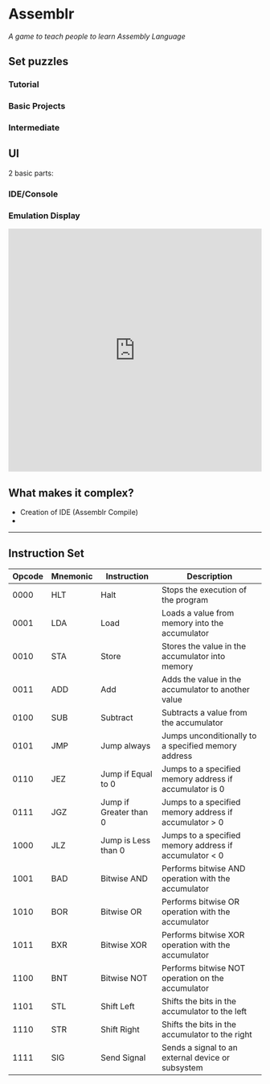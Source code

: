 # Assemblr
_A game to teach people to learn Assembly Language_

## Set puzzles
### Tutorial
### Basic Projects
### Intermediate
## UI 
2 basic parts:
### IDE/Console

### Emulation Display
<iframe frameborder="0" style="width:100%;height:483px;" src="https://viewer.diagrams.net/?tags=%7B%7D&highlight=0000ff&edit=_blank&layers=1&nav=1&title=Display.drawio#R7Z1Bb%2BNGEoV%2FDY9ZsJukJB5nJpsNkAQYYIBd7FFjMZYA2RRkTuzZX79kLMp2dznslJtVlPlyiYeWKYkfX3fVY3V1kn26efjXcX3Y%2FlZvqn1i081Dkv2Y2Pa%2FNG3%2F1x35%2FnjE2NXq8cj1cbc5HXs68GX3v%2Bp08PSH1992m%2BruxQubut43u8PLg1f17W111bw4tj4e6%2FuXL%2Fu93r9818P6uvIOfLla7%2F2j%2F9ltmu3j0ZVdPh3%2Fudpdb%2Ft3Novy8Tc36%2F7Fp29yt11v6vtnh7J%2FJtmnY103jz%2FdPHyq9t3V66%2FL49%2F99Mpvzx%2FsWN02IX%2Fwqy3K%2B19%2B%2Blauv3%2F492r%2FsP3vpv7BFqcv8sd6%2F%2B30lU8ft%2FneX4PrY%2F3tcHpZdWyqB%2BrKr7%2F2L0%2F9T2bO37e9U6r6pmqO39uX9Cfq%2F%2BR0k9jl6d%2F3T1fc5P2ttH12ufPV6eD6hPn6fPKnK9H%2BcLoYf%2BPCLIYvS3ctdu2d8uv6a7X%2FXN%2Ftml192%2F7qa9009U2Sfexf8GG%2Fu%2B5%2B0dSH9ui2uWk%2FyY%2Bm%2FbG9JQ7dybbVw%2Fq6%2B9uPh%2Bq4a79AdXw6%2Brk%2F1F7Bj%2Bvj1Ukji%2B7vH39M%2F9Gd7FVAz0H81U3wKp%2FMx2FJGmPBCLhHJwbjWDfr0yco01Hh%2FLB6KR5jtGmtQOv1oS6fGq3y4miNP9D185DVhtPfHRdER2%2Fky9TnKWOAK3jomwAue3G4xMa%2BPNemY%2FNhOtXt5kOX5LX%2Fuq1vq5cXvs1abjdV9xZPN3a18dI97nV7dmEK4rr0x47VvhXYHy%2FflbpYp3f4XO%2Faz%2FO6aqxzve%2Fqb8er6vRXz9M%2F90TlK0lWf6JmfbyuGu9Ef7I7f%2B034AwI4meAc%2BHgdOUTivNskPQ4S2GcAVH%2B%2B8dZOIOm4YozdW6LhTDNgCzg%2FdNcOjQzLk3Hz8pcl2pkmv3nnjdNT1PcobbQHWmzgCh1BjRdTXHjoKVuGJQhqiUk5UK4FJgFYAZkFuyYVhpnwEOf94%2FTjWm5UdBQNDU2TOSbhDbZNF1tiuNEvhkTp2crSacoSDgpUbH9A9dWEvYP%2Brtp3jhjzZxDrtLYMAOeYr1%2FmIMTHnvmlMYJ%2F8DXlGficM0g4RQlzwAz4OHHpWScOdyghAhG3ejlYsIg%2BEFRcSonKTn8oIRw3tk4lR%2BL5bAQKFGxC0rcE7nP18bGCQuBEhUbp3siYZz99Zg5ziFRsUMhaZwwEZKINQjq6oSJQOGMFgoJJyoFbARisD3jfWttbSFMEy4CMeMZbiTkmkLCnlABEyHxfFbDdfjcIdtIT5zwEBK%2FTov9nNOZN430vImiEkpT3JG20B1o4QdRkuIGQUvdGAhukC8ol8FloOzH9HmjHMopuNGsNEz4QL4u2fHPUBw1NkwLmES9O5emV30gjRMuUEycnp0knJwsYAMRouI7B66fJOwcLOADRZw5h%2FyksWHCBgqZ8LgzpzhO%2BEC%2BprjL%2FgaS1rFRwgUiBBVrCac0TLhACRGIxioikQ6B%2BrsQOOPgVE5QlvCCEsJwj1UTJI7TAmfMIhL3RO5TtbFxwg2iRMXG6Z5IGifcoBBRsUMhaZxwg56r8c04tdUJP4jCGS0Ukk5UQvyg%2FX53uOsw3m93TfXlsL7qfnN%2FXDsNg9d3h8edTH7fPXSEx2z6665NJzqe5wT%2F8fYOQDv6Jzq5%2FuYAAQn4xHDINTTP3NFLHxf6z7%2BOq3DnCH1cAQn0xHAJDHb9syH1zTfKgIR4Ynj0Bj%2F93RzKgIR3trjcwW8CuAIS2onhkhv89HffKJGgUrJhr3RQ7lRcomChO02s1fWFWzMoXH9SomghedaS763tM3N3JzHhJ2klyhY6CvH6Zzo4hRsNnW3NmfN0VcUdbV2dS4%2B2JkXhAiUrbjDkCl06GDJpgPHy%2Fnl6suIW%2FenzROlCEpBjsKNbcZ6oXSD0yY6HBgOr0XmieIHQJz%2B%2BHdoFYnSeMIei8lRujGpSuEOUrNhrzYYaII%2FOE%2FZQ1PlzyGcanSf8oZBpjz1%2FSvPs32%2FePAdtHbY%2FJJ2vGPhDhKz4e6xo55%2FGgicRlnK73arHQwb%2BUFSe2vmKgT%2BUEH48m6f28zIDf4iSFbvYRLlZvDHwhyhZ8dukavOEPxQiK3Y8JM4T%2FlASsT5BX5%2Fwhyie0eIh6XylH2jmzdNbsMNdiu8%2BqBFuSmQs7CFi1uN3jXfsIWl3qKc3b5yu6crus%2BkO29Jrt42FO5QQRVz8TpsOT%2FHZE%2B4QJSt2tWamPNzCHKJUxQ2GXJ2LB0PwhghRcXd3UKcJZygZTjC4ka04TfhChDbZkdBgSDU6T%2FhChDr5ke3QThFj8%2BxvTPCMw1O5garJYAwRsmI7CZ7DJO0kZBY8Y86fQxbT6DzhDIVMe9z5U54nnCFCVuxlnwM57Og0YQwRooq16FOcJnyhhAhJY9WYyMdCcIai8lTPVeANJYQNH6tmSJ4nvCFKVuwaE%2BWG8ucbceY8Yz0m804kzhPeUIis2PGQOE8LnhGrEvT1CW%2BI4hktHpLOV%2FIQb2iCW3gs3MXsRN900S08TI7Ozk94lqWPQ7aTs8kDnJWJ8ZBrjL5wBzD1XSFMHuCczJZXOblNV0we4IxMjJfAeNc%2FLCKmI2k%2Bl7enlN74p78xhOlDU%2FAKGP%2BmwOvydp2SG%2F%2F0d%2FIwBZwHSjhc56HU7nZcwHnoMMRajV%2B65YTSVSkFqlLawyt3CyRuldHK2alZfPV2gbqUDkOs7psrN0KV7k5UoDKFkhV3vHWFLj%2FeojKFkhU3HnKFLh8PoTKFkhW3EFCfJypTkoA0gx3fSvPsJ4558%2FTiW3Y8NBRYjc4TlSmEPtk8XX3K87TgGZOndjfVBfwhSlZcP8EzmqT9hAX8oajz55DRNDpP%2BEMh0x57%2FhTnCX%2BIkBV794fBRHZ0nvCHCFmxeernn%2FCHEiIs5XbH1Y%2BH4A9F5amdr%2FTjwbx5en48l6f687Il%2FCFKVux6E%2B3u8ksLnjGflw1tOzA6T%2FhDIbJix0PiPOEPJTHrE9T1CX%2BI4hktHpLOV5bwh4jxlr0y331QI92oaAl7iJj12Au5XXtI2h1awh1KfNOV3YPTHbbF13Ev4Q4lRBEXu5raXR8rPXv27z9znq6s2Nmn0R1uVzCHKFVxgyFX59LB0MoCpy8q7v4P6jThDCXDCQY3shWnCV%2BI0CY%2FEhoKqUbnCV%2BIUCebp1eXIM4TvlBUntodVVcwhghZsZ0Ez2GSdhJWcIaizp9DFtPoPOEMhUx73PlTnGf%2FfvPmOWTocOUpna2UMIYIUcVa9ClO04ImEZLGqjERj4VKOENReWrnKiW8oYSw4WPVDMnzhDdEyYpdY6LdXb6EN0TJiv2YbGjbgdF5whsKkRU7HhLnCW8oiVmVoK5PeEMUz2jxkHC%2Bcu6we2m7eZjUXc2uvZ2HTdHe%2BRmf82pFtX7ONrUXB0SuP7pJ3TFMfYMImwaYJ%2FMFZie3A4tNA9yRiQGTGPL6J0bqW3rY9PK2mFIcAvX3iLAp9qD6G0PgFIBd3iZUgkOg%2Fq4eNoUDQUqHa0GYTLnvsU3hQfzJIdbCfJO5pYXCFSrn0pqZEzXunkjckiNzHk%2BV1nK33wVEOw6xmnEa68aqwt2K2k8AopSy2KOuq3b5URe1KqSy2JGRq3bxyMigWoVUFrc6cAJEUa%2BShOQc%2FFhXnCgqViiNviEyGoqxRieKmhVKo3yirkblicIzikvUc5%2FEsxd4RqSy2A6D5z5JOwx9lD5zovHm0UH3aXSi8IyCZj%2F%2BPCpO1IJoiNPD94yksxcLz4hSFp%2Boej5q4RklVITKbaM7gcgInlFcourZi4VnlFBOPZ%2Bo9tM0C8%2BIVBb%2F2YtyN3pr4RmRyuITHdqoYHSi8IyClMWPjKSJ9pn03IlGq2FQ12gGz4gkGi8yks5eMgui1Gof7pJ%2B7ymOcIsjm8EyoiY%2F9hpwzzKSdowyOEYJ4cWyG3h6o7f4KvAMjlFCVXvx66%2FdxbXisygcI1JZ7EHXVbv4oAvDiBQWOyxyxS4eFsEvonTF3URCnyfcoiQg22BHudI8%2B5lj5jy9igN%2BTDQUXY1OFF4RpVA%2BUa92QZyoBdGoRD3XSTpvyWEWUcriewue7STtLeRwi%2BLOo4O%2B0%2BhE4RYFzX7seVSeKNwiSlnsRYZDSe3oPGEWUbqKtmhUnCe8ooSKTqNVoshHRXCL4hJVz1z6SzJ3orFaY%2Bs%2FQyvgF5HK4j9yUe5ebwsLonEfog1tbDA6UfhFQcriR0biROEXJVErF%2FQ1Cr%2BIJBovMpLOXooQv2iCu4YsXOt0vE1D2n8e67p5fuHbb779rd5U3Sv%2BDw%3D%3D"></iframe>

## What makes it complex?
- Creation of IDE (Assemblr Compile)
- 

****

## Instruction Set

| Opcode | Mnemonic | Instruction            | Description                                             |
|--------|----------|------------------------|---------------------------------------------------------|
| 0000   | HLT      | Halt                   | Stops the execution of the program                      |
| 0001   | LDA      | Load                   | Loads a value from memory into the accumulator          |
| 0010   | STA      | Store                  | Stores the value in the accumulator into memory         |
| 0011   | ADD      | Add                    | Adds the value in the accumulator to another value      |
| 0100   | SUB      | Subtract               | Subtracts a value from the accumulator                  |
| 0101   | JMP      | Jump always            | Jumps unconditionally to a specified memory address     |
| 0110   | JEZ      | Jump if Equal to 0     | Jumps to a specified memory address if accumulator is 0 |
| 0111   | JGZ      | Jump if Greater than 0 | Jumps to a specified memory address if accumulator > 0  |
| 1000   | JLZ      | Jump is Less than 0    | Jumps to a specified memory address if accumulator < 0  |
| 1001   | BAD      | Bitwise AND            | Performs bitwise AND operation with the accumulator     |
| 1010   | BOR      | Bitwise OR             | Performs bitwise OR operation with the accumulator      |
| 1011   | BXR      | Bitwise XOR            | Performs bitwise XOR operation with the accumulator     |
| 1100   | BNT      | Bitwise NOT            | Performs bitwise NOT operation on the accumulator       |
| 1101   | STL      | Shift Left             | Shifts the bits in the accumulator to the left          |
| 1110   | STR      | Shift Right            | Shifts the bits in the accumulator to the right         |
| 1111   | SIG      | Send Signal            | Sends a signal to an external device or subsystem       |
